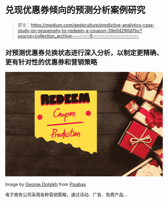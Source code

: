 # 兑现优惠券倾向的预测分析案例研究

> 原文：<https://medium.com/geekculture/predictive-analytics-case-study-on-propensity-to-redeem-a-coupon-39e0d290d7bc?source=collection_archive---------5----------------------->

## 对预测优惠券兑换状态进行深入分析，以制定更精确、更有针对性的优惠券和营销策略

![](img/0c5f2caf21695cbf769513e5b16484bb.png)

Image by [George Dolgikh](https://pixabay.com/users/giftpundits-9747156/?utm_source=link-attribution&amp;utm_medium=referral&amp;utm_campaign=image&amp;utm_content=3587237) from [Pixabay](https://pixabay.com/?utm_source=link-attribution&amp;utm_medium=referral&amp;utm_campaign=image&amp;utm_content=3587237)

电子商务公司采用各种营销策略，通过活动、广告、免费产品…